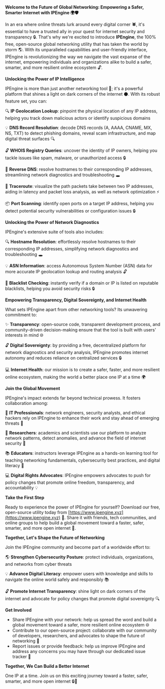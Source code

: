**Welcome to the Future of Global Networking: Empowering a Safer, Smarter Internet with IPEngine 🌍🛡️**

In an era where online threats lurk around every digital corner 🕷️, it's essential to have a trusted ally in your quest for internet security and transparency 🔒. That's why we're excited to introduce **IPEngine**, the 100% free, open-source global networking utility that has taken the world by storm 🌎. With its unparalleled capabilities and user-friendly interface, IPEngine is revolutionizing the way we navigate the vast expanse of the internet, empowering individuals and organizations alike to build a safer, smarter, and more resilient online ecosystem 🔓.

**Unlocking the Power of IP Intelligence**

IPEngine is more than just another networking tool 🤖; it's a powerful platform that shines a light on dark corners of the internet ⚫️. With its robust feature set, you can:

🔍 **IP Geolocation Lookup**: pinpoint the physical location of any IP address, helping you track down malicious actors or identify suspicious domains

💡 **DNS Record Resolution**: decode DNS records (A, AAAA, CNAME, MX, NS, TXT) to detect phishing domains, reveal scam infrastructure, and map digital threat surfaces 🔍

🔓 **WHOIS Registry Queries**: uncover the identity of IP owners, helping you tackle issues like spam, malware, or unauthorized access 🔒

🤝 **Reverse DNS**: resolve hostnames to their corresponding IP addresses, streamlining network diagnostics and troubleshooting 🕳️

🚀 **Traceroute**: visualize the path packets take between two IP addresses, aiding in latency and packet loss analysis, as well as network optimization ⚡️

📦 **Port Scanning**: identify open ports on a target IP address, helping you detect potential security vulnerabilities or configuration issues 🔒

**Unlocking the Power of Network Diagnostics**

IPEngine's extensive suite of tools also includes:

🔍 **Hostname Resolution**: effortlessly resolve hostnames to their corresponding IP addresses, simplifying network diagnostics and troubleshooting 🕳️

💡 **ASN Information**: access Autonomous System Number (ASN) data for more accurate IP geolocation lookup and routing analysis 🔓

🚨 **Blacklist Checking**: instantly verify if a domain or IP is listed on reputable blacklists, helping you avoid security risks 🔒

**Empowering Transparency, Digital Sovereignty, and Internet Health**

What sets IPEngine apart from other networking tools? Its unwavering commitment to:

✨ **Transparency**: open-source code, transparent development process, and community-driven decision-making ensure that the tool is built with users' interests in mind 🌐

🔓 **Digital Sovereignty**: by providing a free, decentralized platform for network diagnostics and security analysis, IPEngine promotes internet autonomy and reduces reliance on centralized services 🔒

💻 **Internet Health**: our mission is to create a safer, faster, and more resilient online ecosystem, making the world a better place one IP at a time 🌍

**Join the Global Movement**

IPEngine's impact extends far beyond technical prowess. It fosters collaboration among:

👥 **IT Professionals**: network engineers, security analysts, and ethical hackers rely on IPEngine to enhance their work and stay ahead of emerging threats 🔧

🤝 **Researchers**: academics and scientists use our platform to analyze network patterns, detect anomalies, and advance the field of internet security 🔬

📚 **Educators**: instructors leverage IPEngine as a hands-on learning tool for teaching networking fundamentals, cybersecurity best practices, and digital literacy 📖

💻 **Digital Rights Advocates**: IPEngine empowers advocates to push for policy changes that promote online freedom, transparency, and accountability 💡

**Take the First Step**

Ready to experience the power of IPEngine for yourself? Download our free, open-source utility today from [https://www.ipengine.xyz](https://www.ipengine.xyz) 📲. Share it with friends, tech communities, and online groups to help build a global movement toward a faster, safer, smarter, and more open internet 🚀.

**Together, Let's Shape the Future of Networking**

Join the IPEngine community and become part of a worldwide effort to:

🌎 **Strengthen Cybersecurity Posture**: protect individuals, organizations, and networks from cyber threats

💡 **Advance Digital Literacy**: empower users with knowledge and skills to navigate the online world safely and responsibly 📚

🔓 **Promote Internet Transparency**: shine light on dark corners of the internet and advocate for policy changes that promote digital sovereignty 🔍

**Get Involved**

* Share IPEngine with your network: help us spread the word and build a global movement toward a safer, more resilient online ecosystem 🌐
* Contribute to our open-source project: collaborate with our community of developers, researchers, and advocates to shape the future of networking 🔧
* Report issues or provide feedback: help us improve IPEngine and address any concerns you may have through our dedicated issue tracker 📝

**Together, We Can Build a Better Internet**

One IP at a time. Join us on this exciting journey toward a faster, safer, smarter, and more open internet 🔒🌟
